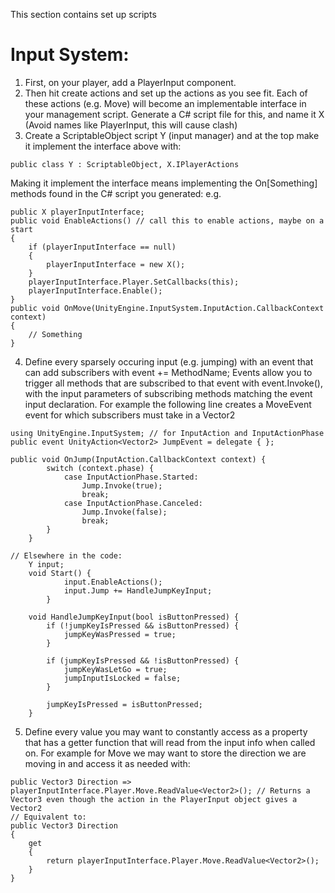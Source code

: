 This section contains set up scripts


# Input System:

1. First, on your player, add a PlayerInput component.
2. Then hit create actions and set up the actions as you see fit. Each of these actions (e.g. Move) will become an implementable interface in your management script. Generate a C# script file for this, and name it X (Avoid names like PlayerInput, this will cause clash)
3. Create a ScriptableObject script Y (input manager) and at the top make it implement the interface above with:
```
public class Y : ScriptableObject, X.IPlayerActions
```
Making it implement the interface means implementing the On[Something] methods found in the C# script you generated: e.g.
```
public X playerInputInterface;
public void EnableActions() // call this to enable actions, maybe on a start
{
    if (playerInputInterface == null)
    {
        playerInputInterface = new X();
    }
    playerInputInterface.Player.SetCallbacks(this);
    playerInputInterface.Enable();
}
public void OnMove(UnityEngine.InputSystem.InputAction.CallbackContext context)
{
    // Something
}
```
4. Define every sparsely occuring input (e.g. jumping) with an event that can add subscribers with event += MethodName;
Events allow you to trigger all methods that are subscribed to that event with event.Invoke(), with the input parameters of subscribing methods matching the event input declaration. For example the following line creates a MoveEvent event for which subscribers must take in a Vector2
```
using UnityEngine.InputSystem; // for InputAction and InputActionPhase
public event UnityAction<Vector2> JumpEvent = delegate { };

public void OnJump(InputAction.CallbackContext context) {
        switch (context.phase) {
            case InputActionPhase.Started:
                Jump.Invoke(true);
                break;
            case InputActionPhase.Canceled:
                Jump.Invoke(false);
                break;
        }
    }

// Elsewhere in the code:
    Y input; 
    void Start() {
            input.EnableActions();
            input.Jump += HandleJumpKeyInput;
        }

    void HandleJumpKeyInput(bool isButtonPressed) {
        if (!jumpKeyIsPressed && isButtonPressed) {
            jumpKeyWasPressed = true;
        }

        if (jumpKeyIsPressed && !isButtonPressed) {
            jumpKeyWasLetGo = true;
            jumpInputIsLocked = false;
        }
        
        jumpKeyIsPressed = isButtonPressed;
    }
```
5. Define every value you may want to constantly access as a property that has a getter function that will read from the input info when called on. For example for Move we may want to store the direction we are moving in and access it as needed with:
```
public Vector3 Direction => playerInputInterface.Player.Move.ReadValue<Vector2>(); // Returns a Vector3 even though the action in the PlayerInput object gives a Vector2
// Equivalent to:
public Vector3 Direction
{
    get
    {
        return playerInputInterface.Player.Move.ReadValue<Vector2>();
    }
}
```
